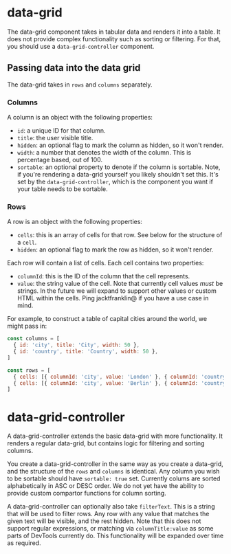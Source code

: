 # data-grid

The data-grid component takes in tabular data and renders it into a table. It does not provide complex functionality such as sorting or filtering. For that, you should use a `data-grid-controller` component.

## Passing data into the data grid

The data-grid takes in `rows` and `columns` separately.

### Columns

A column is an object with the following properties:

- `id`: a unique ID for that column.
- `title`: the user visible title.
- `hidden`: an optional flag to mark the column as hidden, so it won't render.
- `width`: a number that denotes the width of the column. This is percentage based, out of 100.
- `sortable`: an optional property to denote if the column is sortable. Note, if
  you're rendering a data-grid yourself you likely shouldn't set this. It's set
  by the `data-grid-controller`, which is the component you want if your table
  needs to be sortable.

### Rows

A row is an object with the following properties:

- `cells`: this is an array of cells for that row. See below for the structure
  of a `cell`.
- `hidden`: an optional flag to mark the row as hidden, so it won't render.

Each row will contain a list of cells. Each cell contains two properties:

- `columnId`: this is the ID of the column that the cell represents.
- `value`: the string value of the cell. Note that currently cell values _must_
  be strings. In the future we will expand to support other values or custom
  HTML within the cells. Ping jacktfranklin@ if you have a use case in mind.

For example, to construct a table of capital cities around the world, we might pass in:

```js
const columns = [
  { id: 'city', title: 'City', width: 50 },
  { id: 'country', title: 'Country', width: 50 },
]

const rows = [
  { cells: [{ columnId: 'city', value: 'London' }, { columnId: 'country', value: 'UK' }]},
  { cells: [{ columnId: 'city', value: 'Berlin' }, { columnId: 'country', value: 'Germany' }]},
]
```

# data-grid-controller

A data-grid-controller extends the basic data-grid with more functionality. It renders a regular data-grid, but contains logic for filtering and sorting columns.

You create a data-grid-controller in the same way as you create a data-grid, and the structure of the `rows` and `columns` is identical. Any column you wish to be sortable should have `sortable: true` set. Currently colums are sorted alphabetically in ASC or DESC order. We do not yet have the ability to provide custom compartor functions for column sorting.

A data-grid-controller can optionally also take `filterText`. This is a string that will be used to filter rows. Any row with any value that matches the given text will be visible, and the rest hidden. Note that this does not support regular expressions, or matching via `columnTitle:value` as some parts of DevTools currently do. This functionality will be expanded over time as required.


